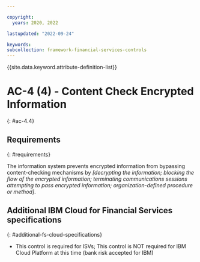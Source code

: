 ```yaml
---

copyright:
  years: 2020, 2022

lastupdated: "2022-09-24"

keywords: 
subcollection: framework-financial-services-controls
---
```


{{site.data.keyword.attribute-definition-list}}

         
# AC-4 (4) - Content Check Encrypted Information
{: #ac-4.4}

## Requirements
{: #requirements}

The information system prevents encrypted information from bypassing content-checking mechanisms by _[decrypting the information; blocking the flow of the encrypted information; terminating communications sessions attempting to pass encrypted information; organization-defined procedure or method]_.

## Additional IBM Cloud for Financial Services specifications
{: #additional-fs-cloud-specifications}

- This control is required for ISVs; This control is NOT required for IBM Cloud Platform at this time (bank risk accepted for IBM)

